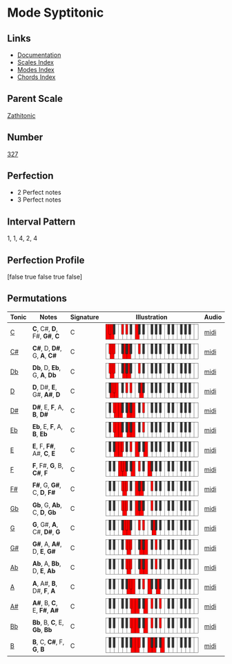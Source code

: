 # Mode Syptitonic

## Links

- [Documentation](index.md)
- [Scales Index](Scales.md)
- [Modes Index](Modes.md)
- [Chords Index](Chords.md)

## Parent Scale

[Zathitonic](ScaleZathitonic.md)

## Number

[327](https://ianring.com/musictheory/scales/327)

## Perfection

- 2 Perfect notes
- 3 Perfect notes

## Interval Pattern

1, 1, 4, 2, 4

## Perfection Profile

[false true false true false]

## Permutations

| Tonic | Notes | Signature | Illustration | Audio |
|-------|-------|-----------|--------------|-------|
| [C](ModeCNaturalSyptitonic.md) | **C**, C#, **D**, F#, **G#**, **C** | C | ![CNaturalSyptitonic](ModeCNaturalSyptitonic.png) | [midi](https://github.com/edipermadi/music/blob/main/docs/ModeCNaturalSyptitonic.mid?raw=true) |
| [C#](ModeCSharpSyptitonic.md) | **C#**, D, **D#**, G, **A**, **C#** | C | ![CSharpSyptitonic](ModeCSharpSyptitonic.png) | [midi](https://github.com/edipermadi/music/blob/main/docs/ModeCSharpSyptitonic.mid?raw=true) |
| [Db](ModeDFlatSyptitonic.md) | **Db**, D, **Eb**, G, **A**, **Db** | C | ![DFlatSyptitonic](ModeDFlatSyptitonic.png) | [midi](https://github.com/edipermadi/music/blob/main/docs/ModeDFlatSyptitonic.mid?raw=true) |
| [D](ModeDNaturalSyptitonic.md) | **D**, D#, **E**, G#, **A#**, **D** | C | ![DNaturalSyptitonic](ModeDNaturalSyptitonic.png) | [midi](https://github.com/edipermadi/music/blob/main/docs/ModeDNaturalSyptitonic.mid?raw=true) |
| [D#](ModeDSharpSyptitonic.md) | **D#**, E, **F**, A, **B**, **D#** | C | ![DSharpSyptitonic](ModeDSharpSyptitonic.png) | [midi](https://github.com/edipermadi/music/blob/main/docs/ModeDSharpSyptitonic.mid?raw=true) |
| [Eb](ModeEFlatSyptitonic.md) | **Eb**, E, **F**, A, **B**, **Eb** | C | ![EFlatSyptitonic](ModeEFlatSyptitonic.png) | [midi](https://github.com/edipermadi/music/blob/main/docs/ModeEFlatSyptitonic.mid?raw=true) |
| [E](ModeENaturalSyptitonic.md) | **E**, F, **F#**, A#, **C**, **E** | C | ![ENaturalSyptitonic](ModeENaturalSyptitonic.png) | [midi](https://github.com/edipermadi/music/blob/main/docs/ModeENaturalSyptitonic.mid?raw=true) |
| [F](ModeFNaturalSyptitonic.md) | **F**, F#, **G**, B, **C#**, **F** | C | ![FNaturalSyptitonic](ModeFNaturalSyptitonic.png) | [midi](https://github.com/edipermadi/music/blob/main/docs/ModeFNaturalSyptitonic.mid?raw=true) |
| [F#](ModeFSharpSyptitonic.md) | **F#**, G, **G#**, C, **D**, **F#** | C | ![FSharpSyptitonic](ModeFSharpSyptitonic.png) | [midi](https://github.com/edipermadi/music/blob/main/docs/ModeFSharpSyptitonic.mid?raw=true) |
| [Gb](ModeGFlatSyptitonic.md) | **Gb**, G, **Ab**, C, **D**, **Gb** | C | ![GFlatSyptitonic](ModeGFlatSyptitonic.png) | [midi](https://github.com/edipermadi/music/blob/main/docs/ModeGFlatSyptitonic.mid?raw=true) |
| [G](ModeGNaturalSyptitonic.md) | **G**, G#, **A**, C#, **D#**, **G** | C | ![GNaturalSyptitonic](ModeGNaturalSyptitonic.png) | [midi](https://github.com/edipermadi/music/blob/main/docs/ModeGNaturalSyptitonic.mid?raw=true) |
| [G#](ModeGSharpSyptitonic.md) | **G#**, A, **A#**, D, **E**, **G#** | C | ![GSharpSyptitonic](ModeGSharpSyptitonic.png) | [midi](https://github.com/edipermadi/music/blob/main/docs/ModeGSharpSyptitonic.mid?raw=true) |
| [Ab](ModeAFlatSyptitonic.md) | **Ab**, A, **Bb**, D, **E**, **Ab** | C | ![AFlatSyptitonic](ModeAFlatSyptitonic.png) | [midi](https://github.com/edipermadi/music/blob/main/docs/ModeAFlatSyptitonic.mid?raw=true) |
| [A](ModeANaturalSyptitonic.md) | **A**, A#, **B**, D#, **F**, **A** | C | ![ANaturalSyptitonic](ModeANaturalSyptitonic.png) | [midi](https://github.com/edipermadi/music/blob/main/docs/ModeANaturalSyptitonic.mid?raw=true) |
| [A#](ModeASharpSyptitonic.md) | **A#**, B, **C**, E, **F#**, **A#** | C | ![ASharpSyptitonic](ModeASharpSyptitonic.png) | [midi](https://github.com/edipermadi/music/blob/main/docs/ModeASharpSyptitonic.mid?raw=true) |
| [Bb](ModeBFlatSyptitonic.md) | **Bb**, B, **C**, E, **Gb**, **Bb** | C | ![BFlatSyptitonic](ModeBFlatSyptitonic.png) | [midi](https://github.com/edipermadi/music/blob/main/docs/ModeBFlatSyptitonic.mid?raw=true) |
| [B](ModeBNaturalSyptitonic.md) | **B**, C, **C#**, F, **G**, **B** | C | ![BNaturalSyptitonic](ModeBNaturalSyptitonic.png) | [midi](https://github.com/edipermadi/music/blob/main/docs/ModeBNaturalSyptitonic.mid?raw=true) |
